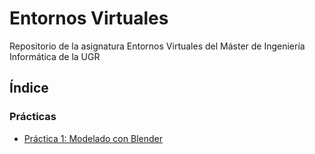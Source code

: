 # Entornos Virtuales

Repositorio de la asignatura Entornos Virtuales del Máster de Ingeniería Informática de la UGR

## Índice

### Prácticas

* [Práctica 1: Modelado con Blender](P1)